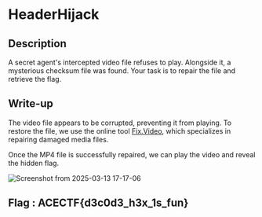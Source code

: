 # HeaderHijack

## Description
A secret agent's intercepted video file refuses to play. Alongside it, a mysterious checksum file was found. Your task is to repair the file and retrieve the flag.

## Write-up
The video file appears to be corrupted, preventing it from playing. To restore the file, we use the online tool [Fix.Video](https://fix.video), which specializes in repairing damaged media files.

Once the MP4 file is successfully repaired, we can play the video and reveal the hidden flag.

![Screenshot from 2025-03-13 17-17-06](https://github.com/user-attachments/assets/81d4e819-7f48-4a65-acb6-936b683621a0)


## Flag : ACECTF{d3c0d3_h3x_1s_fun}

